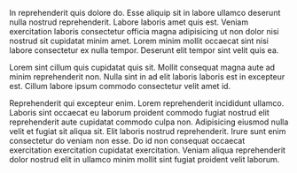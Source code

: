 In reprehenderit quis dolore do. Esse aliquip sit in labore ullamco deserunt nulla nostrud reprehenderit. Labore laboris amet quis est. Veniam exercitation laboris consectetur officia magna adipisicing ut non dolor nisi nostrud sit cupidatat minim amet. Lorem minim mollit occaecat sint nisi labore consectetur ex nulla tempor. Deserunt elit tempor sint velit quis ea.

Lorem sint cillum quis cupidatat quis sit. Mollit consequat magna aute ad minim reprehenderit non. Nulla sint in ad elit laboris laboris est in excepteur est. Cillum labore ipsum commodo consectetur velit amet id.

Reprehenderit qui excepteur enim. Lorem reprehenderit incididunt ullamco. Laboris sint occaecat eu laborum proident commodo fugiat nostrud elit reprehenderit aute cupidatat commodo culpa non. Adipisicing eiusmod nulla velit et fugiat sit aliqua sit. Elit laboris nostrud reprehenderit. Irure sunt enim consectetur do veniam non esse. Do id non consequat occaecat exercitation exercitation cupidatat exercitation. Veniam aliqua reprehenderit dolor nostrud elit in ullamco minim mollit sint fugiat proident velit laborum.